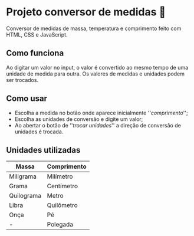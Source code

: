 # Projeto conversor de medidas 📏

Conversor de medidas de massa, temperatura e comprimento feito com HTML, CSS e JavaScript. 

## Como funciona
Ao digitar um valor no input, o valor é convertido ao mesmo tempo de uma unidade de medida para outra. Os valores de medidas e unidades podem ser trocados.

## Como usar
- Escolha a medida no botão onde aparece inicialmente ''*comprimento*'';
- Escolha as unidades de conversão e digite um valor;
- Ao abertar o botão de ''*trocar unidades*'' a direção de conversão de unidades é trocada.

## Unidades utilizadas

|   Massa   | Comprimento |
|    -      |      -      |
| Miligrama |  Milímetro  |
|   Grama   |  Centímetro |
|Quilograma |    Metro    |
|   Libra   |  Quilômetro |
|   Onça    |     Pé      |
|     -     |   Polegada  |
